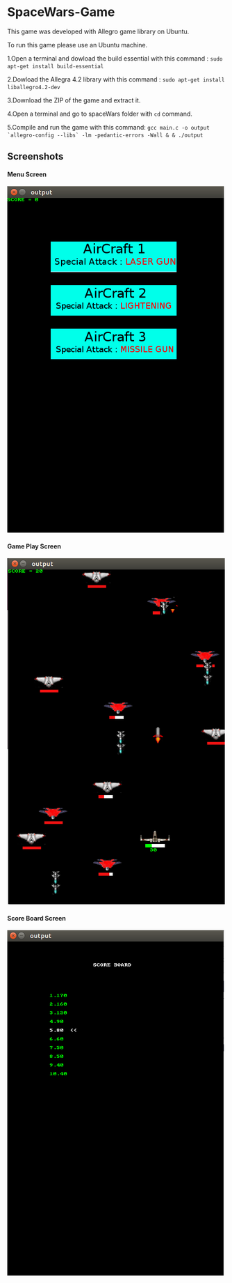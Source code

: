 # SpaceWars-Game
This game was developed with Allegro game library on Ubuntu.

To run this game please use an Ubuntu machine. 

1.Open a terminal and dowload the build essential with this command : ```sudo apt-get install build-essential```

2.Dowload the Allegra 4.2 library with this command : ```sudo apt-get install liballegro4.2-dev```

3.Download the ZIP of the game and extract it.

4.Open a terminal and go to spaceWars folder with ```cd``` command.

5.Compile and run the game with this command: ```gcc main.c -o output `allegro-config --libs` -lm -pedantic-errors -Wall &
& ./output```

## Screenshots
#### Menu Screen
![alt text](https://github.com/burhanelgun/SpaceWars-Game/blob/master/spaceWars/menu.png)
#### Game Play Screen
![alt text](https://github.com/burhanelgun/SpaceWars-Game/blob/master/spaceWars/gameplay.png)
#### Score Board Screen
![alt text](https://github.com/burhanelgun/SpaceWars-Game/blob/master/spaceWars/scoreboard.png)
